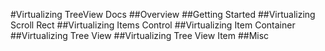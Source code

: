 #Virtualizing TreeView Docs
##Overview
##Getting Started
##Virtualizing Scroll Rect
##Virtualizing Items Control
##Virtualizing Item Container
##Virtualizing Tree View
##Virtualizing Tree View Item
##Misc